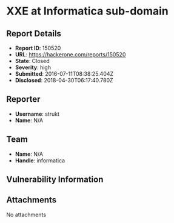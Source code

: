 # XXE at Informatica sub-domain

## Report Details
- **Report ID**: 150520
- **URL**: https://hackerone.com/reports/150520
- **State**: Closed
- **Severity**: high
- **Submitted**: 2016-07-11T08:38:25.404Z
- **Disclosed**: 2018-04-30T06:17:40.780Z

## Reporter
- **Username**: strukt
- **Name**: N/A

## Team
- **Name**: N/A
- **Handle**: informatica

## Vulnerability Information


## Attachments
No attachments
